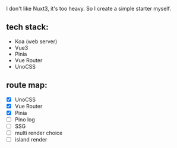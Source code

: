 I don't like Nuxt3, it's too heavy. So I create a simple starter myself.

## tech stack:
* Koa (web server)
* Vue3
* Pinia
* Vue Router
* UnoCSS

## route map:
- [x] UnoCSS
- [x] Vue Router
- [x] Pinia
- [ ] Pino log
- [ ] SSG
- [ ] multi render choice
- [ ] island render
